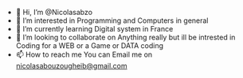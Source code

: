 - 👋 Hi, I’m @Nicolasabzo
- 👀 I’m interested in Programming and Computers in general
- 🌱 I’m currently learning Digital system in France
- 💞️ I’m looking to collaborate on Anything really but ill be intrested in Coding for a WEB or a Game or DATA coding
- 📫 How to reach me You can Email me on nicolasabouzougheib@gmail.com

<!---
Nicolasabzo/Nicolasabzo is a ✨ special ✨ repository because its `README.md` (this file) appears on your GitHub profile.
You can click the Preview link to take a look at your changes.
--->
